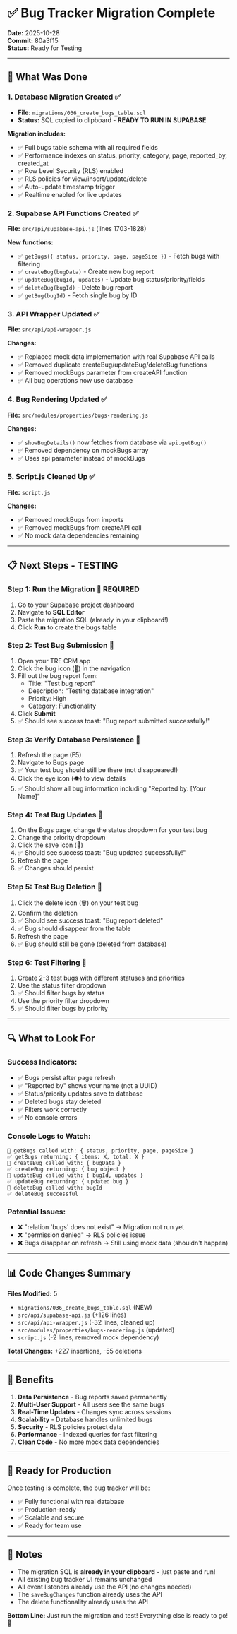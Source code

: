 # ✅ Bug Tracker Migration Complete

**Date:** 2025-10-28  
**Commit:** 80a3f15  
**Status:** Ready for Testing

---

## 🎯 What Was Done

### 1. **Database Migration Created** ✅
- **File:** `migrations/036_create_bugs_table.sql`
- **Status:** SQL copied to clipboard - **READY TO RUN IN SUPABASE**

**Migration includes:**
- ✅ Full bugs table schema with all required fields
- ✅ Performance indexes on status, priority, category, page, reported_by, created_at
- ✅ Row Level Security (RLS) enabled
- ✅ RLS policies for view/insert/update/delete
- ✅ Auto-update timestamp trigger
- ✅ Realtime enabled for live updates

### 2. **Supabase API Functions Created** ✅
**File:** `src/api/supabase-api.js` (lines 1703-1828)

**New functions:**
- ✅ `getBugs({ status, priority, page, pageSize })` - Fetch bugs with filtering
- ✅ `createBug(bugData)` - Create new bug report
- ✅ `updateBug(bugId, updates)` - Update bug status/priority/fields
- ✅ `deleteBug(bugId)` - Delete bug report
- ✅ `getBug(bugId)` - Fetch single bug by ID

### 3. **API Wrapper Updated** ✅
**File:** `src/api/api-wrapper.js`

**Changes:**
- ✅ Replaced mock data implementation with real Supabase API calls
- ✅ Removed duplicate createBug/updateBug/deleteBug functions
- ✅ Removed mockBugs parameter from createAPI function
- ✅ All bug operations now use database

### 4. **Bug Rendering Updated** ✅
**File:** `src/modules/properties/bugs-rendering.js`

**Changes:**
- ✅ `showBugDetails()` now fetches from database via `api.getBug()`
- ✅ Removed dependency on mockBugs array
- ✅ Uses api parameter instead of mockBugs

### 5. **Script.js Cleaned Up** ✅
**File:** `script.js`

**Changes:**
- ✅ Removed mockBugs from imports
- ✅ Removed mockBugs from createAPI call
- ✅ No mock data dependencies remaining

---

## 📋 Next Steps - TESTING

### **Step 1: Run the Migration** 🔴 REQUIRED
1. Go to your Supabase project dashboard
2. Navigate to **SQL Editor**
3. Paste the migration SQL (already in your clipboard!)
4. Click **Run** to create the bugs table

### **Step 2: Test Bug Submission** 🧪
1. Open your TRE CRM app
2. Click the bug icon (🐛) in the navigation
3. Fill out the bug report form:
   - Title: "Test bug report"
   - Description: "Testing database integration"
   - Priority: High
   - Category: Functionality
4. Click **Submit**
5. ✅ Should see success toast: "Bug report submitted successfully!"

### **Step 3: Verify Database Persistence** 🧪
1. Refresh the page (F5)
2. Navigate to Bugs page
3. ✅ Your test bug should still be there (not disappeared!)
4. Click the eye icon (👁️) to view details
5. ✅ Should show all bug information including "Reported by: [Your Name]"

### **Step 4: Test Bug Updates** 🧪
1. On the Bugs page, change the status dropdown for your test bug
2. Change the priority dropdown
3. Click the save icon (💾)
4. ✅ Should see success toast: "Bug updated successfully!"
5. Refresh the page
6. ✅ Changes should persist

### **Step 5: Test Bug Deletion** 🧪
1. Click the delete icon (🗑️) on your test bug
2. Confirm the deletion
3. ✅ Should see success toast: "Bug report deleted"
4. ✅ Bug should disappear from the table
5. Refresh the page
6. ✅ Bug should still be gone (deleted from database)

### **Step 6: Test Filtering** 🧪
1. Create 2-3 test bugs with different statuses and priorities
2. Use the status filter dropdown
3. ✅ Should filter bugs by status
4. Use the priority filter dropdown
5. ✅ Should filter bugs by priority

---

## 🔍 What to Look For

### **Success Indicators:**
- ✅ Bugs persist after page refresh
- ✅ "Reported by" shows your name (not a UUID)
- ✅ Status/priority updates save to database
- ✅ Deleted bugs stay deleted
- ✅ Filters work correctly
- ✅ No console errors

### **Console Logs to Watch:**
```
🐛 getBugs called with: { status, priority, page, pageSize }
✅ getBugs returning: { items: X, total: X }
🐛 createBug called with: { bugData }
✅ createBug returning: { bug object }
🐛 updateBug called with: { bugId, updates }
✅ updateBug returning: { updated bug }
🐛 deleteBug called with: bugId
✅ deleteBug successful
```

### **Potential Issues:**
- ❌ "relation 'bugs' does not exist" → Migration not run yet
- ❌ "permission denied" → RLS policies issue
- ❌ Bugs disappear on refresh → Still using mock data (shouldn't happen)

---

## 📊 Code Changes Summary

**Files Modified:** 5
- `migrations/036_create_bugs_table.sql` (NEW)
- `src/api/supabase-api.js` (+126 lines)
- `src/api/api-wrapper.js` (-32 lines, cleaned up)
- `src/modules/properties/bugs-rendering.js` (updated)
- `script.js` (-2 lines, removed mock dependency)

**Total Changes:** +227 insertions, -55 deletions

---

## 🎉 Benefits

1. **Data Persistence** - Bug reports saved permanently
2. **Multi-User Support** - All users see the same bugs
3. **Real-Time Updates** - Changes sync across sessions
4. **Scalability** - Database handles unlimited bugs
5. **Security** - RLS policies protect data
6. **Performance** - Indexed queries for fast filtering
7. **Clean Code** - No more mock data dependencies

---

## 🚀 Ready for Production

Once testing is complete, the bug tracker will be:
- ✅ Fully functional with real database
- ✅ Production-ready
- ✅ Scalable and secure
- ✅ Ready for team use

---

## 📝 Notes

- The migration SQL is **already in your clipboard** - just paste and run!
- All existing bug tracker UI remains unchanged
- All event listeners already use the API (no changes needed)
- The `saveBugChanges` function already uses the API
- The delete functionality already uses the API

**Bottom Line:** Just run the migration and test! Everything else is ready to go! 🚀

